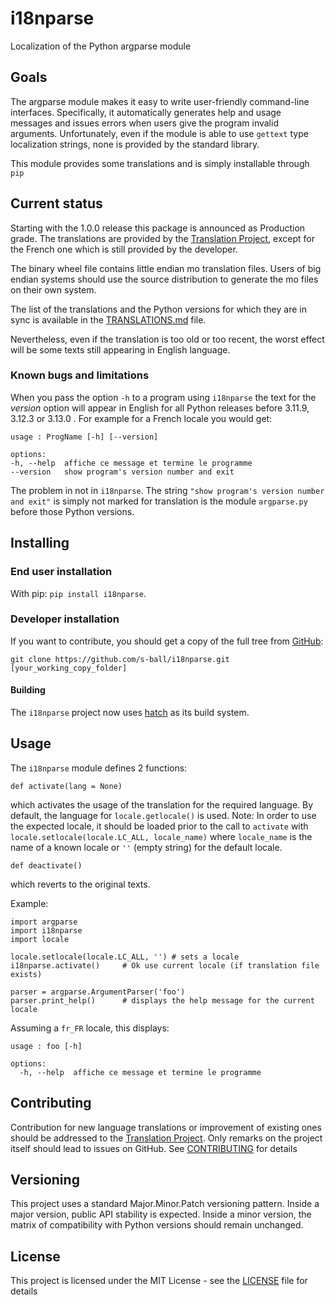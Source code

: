 # i18nparse
Localization of the Python argparse module

## Goals
The argparse module makes it easy to write user-friendly command-line interfaces.
Specifically, it automatically generates help and usage messages and issues errors
when users give the program invalid arguments. Unfortunately, even if the module
is able to use `gettext` type localization strings, none is provided by the standard library.

This module provides some translations and is  simply installable through `pip`

## Current status
Starting with the 1.0.0 release this package is announced as Production grade.
The translations are provided by the [Translation Project](https://translationproject.org/),
except for the French one which is still provided by the developer.

The binary wheel file contains little endian mo translation files. Users of big endian systems should use the source distribution to generate the mo files on their own system.

The list of the translations and the Python versions for which they are in sync is available
in the [TRANSLATIONS.md](https://github.com/s-ball/i18nparse/blob/master/TRANSLATIONS.md) file.

Nevertheless, even
if the translation is too old or too recent, the worst
effect will be some texts still appearing in English
language.

### Known bugs and limitations

When you pass the option `-h` to a program using `i18nparse` the text for
the *version* option will appear in English for all Python releases before 3.11.9,
3.12.3 or 3.13.0 . For example for a French locale you would get:

```
usage : ProgName [-h] [--version]

options:
-h, --help  affiche ce message et termine le programme
--version   show program's version number and exit
```

The problem in not in `i18nparse`. The string
`"show program's version number and exit"` is simply not marked for
translation is the module `argparse.py` before those Python versions.

## Installing

### End user installation

With pip: `pip install i18nparse`.

### Developer installation

If you want to contribute, you should get a copy of the full tree from [GitHub](https://github.com/s-ball/i18nparse):

```
git clone https://github.com/s-ball/i18nparse.git [your_working_copy_folder]
```

#### Building
The `i18nparse` project now uses [hatch](https://hatch.pypa.io/) as its build system.

## Usage

The `i18nparse` module defines 2 functions:

```
def activate(lang = None)
```

which activates the usage of the translation for the required language.
By default, the language for `locale.getlocale()` is used.
Note: In order to use the expected locale, it should be loaded prior to
the call to `activate` with `locale.setlocale(locale.LC_ALL, locale_name)`
where `locale_name` is the name of a known locale or `''` (empty string) for
the default locale.

```
def deactivate()
```

which reverts to the original texts.

Example:

```
import argparse
import i18nparse
import locale

locale.setlocale(locale.LC_ALL, '') # sets a locale
i18nparse.activate()     # Ok use current locale (if translation file exists)

parser = argparse.ArgumentParser('foo')
parser.print_help()      # displays the help message for the current locale
```

Assuming a `fr_FR` locale, this displays:

```
usage : foo [-h]

options:
  -h, --help  affiche ce message et termine le programme
```

## Contributing

Contribution for new language translations or improvement of existing ones should
be addressed to the [Translation Project](https://translationproject.org/).
Only remarks on the project itself should lead to issues on GitHub. See [CONTRIBUTING](https://raw.githubusercontent.com/s-ball/i18nparse/master/CONTRIBUTING) for details

## Versioning

This project uses a standard Major.Minor.Patch versioning pattern.
Inside a major version, public API stability is expected. Inside
a minor version, the matrix of compatibility with Python versions 
should remain unchanged.

## License

This project is licensed under the MIT License - see the [LICENSE](https://raw.githubusercontent.com/s-ball/i18nparse/master/i18nparse/LICENSE) file for details
